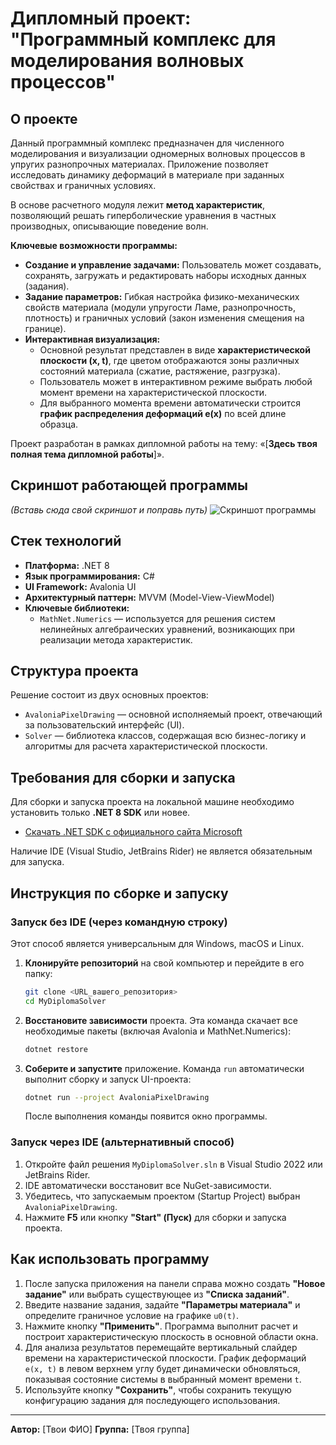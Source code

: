 # Дипломный проект: "Программный комплекс для моделирования волновых процессов"

## О проекте

Данный программный комплекс предназначен для численного моделирования и визуализации одномерных волновых процессов в упругих разнопрочных материалах. Приложение позволяет исследовать динамику деформаций в материале при заданных свойствах и граничных условиях.

В основе расчетного модуля лежит **метод характеристик**, позволяющий решать гиперболические уравнения в частных производных, описывающие поведение волн.

**Ключевые возможности программы:**
*   **Создание и управление задачами:** Пользователь может создавать, сохранять, загружать и редактировать наборы исходных данных (задания).
*   **Задание параметров:** Гибкая настройка физико-механических свойств материала (модули упругости Ламе, разнопрочность, плотность) и граничных условий (закон изменения смещения на границе).
*   **Интерактивная визуализация:**
    *   Основной результат представлен в виде **характеристической плоскости (x, t)**, где цветом отображаются зоны различных состояний материала (сжатие, растяжение, разгрузка).
    *   Пользователь может в интерактивном режиме выбрать любой момент времени на характеристической плоскости.
    *   Для выбранного момента времени автоматически строится **график распределения деформаций e(x)** по всей длине образца.

Проект разработан в рамках дипломной работы на тему: «[**Здесь твоя полная тема дипломной работы**]».

## Скриншот работающей программы

*(Вставь сюда свой скриншот и поправь путь)*
![Скриншот программы](ПУТЬ_К_ТВОЕМУ_СКРИНШОТУ.png)

## Стек технологий

*   **Платформа:** .NET 8
*   **Язык программирования:** C#
*   **UI Framework:** Avalonia UI
*   **Архитектурный паттерн:** MVVM (Model-View-ViewModel)
*   **Ключевые библиотеки:**
    *   `MathNet.Numerics` — используется для решения систем нелинейных алгебраических уравнений, возникающих при реализации метода характеристик.

## Структура проекта

Решение состоит из двух основных проектов:

*   `AvaloniaPixelDrawing` — основной исполняемый проект, отвечающий за пользовательский интерфейс (UI).
*   `Solver` — библиотека классов, содержащая всю бизнес-логику и алгоритмы для расчета характеристической плоскости.

## Требования для сборки и запуска

Для сборки и запуска проекта на локальной машине необходимо установить только **.NET 8 SDK** или новее.

*   [Скачать .NET SDK с официального сайта Microsoft](https://dotnet.microsoft.com/download/dotnet/8.0)

Наличие IDE (Visual Studio, JetBrains Rider) не является обязательным для запуска.

## Инструкция по сборке и запуску

### Запуск без IDE (через командную строку)

Этот способ является универсальным для Windows, macOS и Linux.

1.  **Клонируйте репозиторий** на свой компьютер и перейдите в его папку:
    ```bash
    git clone <URL_вашего_репозитория>
    cd MyDiplomaSolver
    ```

2.  **Восстановите зависимости** проекта. Эта команда скачает все необходимые пакеты (включая Avalonia и MathNet.Numerics):
    ```bash
    dotnet restore
    ```

3.  **Соберите и запустите** приложение. Команда `run` автоматически выполнит сборку и запуск UI-проекта:
    ```bash
    dotnet run --project AvaloniaPixelDrawing
    ```
    После выполнения команды появится окно программы.

### Запуск через IDE (альтернативный способ)

1.  Откройте файл решения `MyDiplomaSolver.sln` в Visual Studio 2022 или JetBrains Rider.
2.  IDE автоматически восстановит все NuGet-зависимости.
3.  Убедитесь, что запускаемым проектом (Startup Project) выбран `AvaloniaPixelDrawing`.
4.  Нажмите **F5** или кнопку **"Start" (Пуск)** для сборки и запуска проекта.

## Как использовать программу

1.  После запуска приложения на панели справа можно создать **"Новое задание"** или выбрать существующее из **"Списка заданий"**.
2.  Введите название задания, задайте **"Параметры материала"** и определите граничное условие на графике `u0(t)`.
3.  Нажмите кнопку **"Применить"**. Программа выполнит расчет и построит характеристическую плоскость в основной области окна.
4.  Для анализа результатов перемещайте вертикальный слайдер времени на характеристической плоскости. График деформаций `e(x, t)` в левом верхнем углу будет динамически обновляться, показывая состояние системы в выбранный момент времени `t`.
5.  Используйте кнопку **"Сохранить"**, чтобы сохранить текущую конфигурацию задания для последующего использования.

---
**Автор:** [Твои ФИО]
**Группа:** [Твоя группа]
